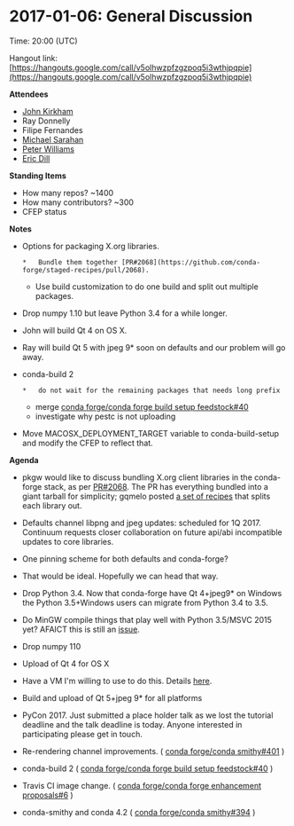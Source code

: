 # 2017-01-06: General Discussion

Time: 20:00 (UTC)

Hangout link: [](https://hangouts.google.com/call/v5olhwzpfzgzpoq5i3wthjpqpie)[https://hangouts.google.com/call/v5olhwzpfzgzpoq5i3wthjpqpie](https://hangouts.google.com/call/v5olhwzpfzgzpoq5i3wthjpqpie)

**Attendees**

*   [John Kirkham](https://conda-forge.hackpad.com/ep/profile/wv6uvIZX6h0)
*   Ray Donnelly
*   Filipe Fernandes
*   [Michael Sarahan](https://conda-forge.hackpad.com/ep/profile/yHQTJXZ4gyS)
*   [Peter Williams](https://conda-forge.hackpad.com/ep/profile/Gxz5eDxqYrB)
*   [Eric Dill](https://conda-forge.hackpad.com/ep/profile/yJqDqpPqJyz)

**Standing Items**

*   How many repos? ~1400
*   How many contributors? ~300
*   CFEP status

**Notes**

*   Options for packaging X.org libraries.

        *   Bundle them together [PR#2068](https://github.com/conda-forge/staged-recipes/pull/2068).
    *   Use build customization to do one build and split out multiple packages.

*   Drop numpy 1.10 but leave Python 3.4 for a while longer.
*   John will build Qt 4 on OS X.
*   Ray will build Qt 5 with jpeg 9* soon on defaults and our problem will go away.
*   conda-build 2

        *   do not wait for the remaining packages that needs long prefix
    *   merge [conda forge/conda forge build setup feedstock#40](https://github.com/conda-forge/conda-forge-build-setup-feedstock/issues/40)
    *   investigate why pestc is not uploading

*   Move MACOSX_DEPLOYMENT_TARGET variable to conda-build-setup and modify the CFEP to reflect that.

**Agenda**

*   pkgw would like to discuss bundling X.org client libraries in the conda-forge stack, as per [PR#2068](https://github.com/conda-forge/staged-recipes/pull/2068). The PR has everything bundled into a giant tarball for simplicity; gqmelo posted [a set of recipes](https://github.com/ESSS/xorg-recipes) that splits each library out.

*   Defaults  channel libpng and jpeg updates: scheduled for 1Q 2017.  Continuum  requests closer collaboration on future api/abi incompatible updates to  core libraries.

*   One pinning scheme for both defaults and conda-forge?
*   That would be ideal.  Hopefully we can head that way.

*   Drop  Python 3.4. Now that conda-forge have Qt 4+jpeg9* on Windows the Python  3.5+Windows users can migrate from Python 3.4 to 3.5.

*   Do MinGW compile things that play well with Python 3.5/MSVC 2015 yet? AFAICT this is still an [issue](http://bugs.python.org/issue4709).

*   Drop numpy 110
*   Upload of Qt 4 for OS X

*   Have a VM I'm willing to use to do this. Details [here](https://github.com/boxcutter/macos).

*   Build and upload of Qt 5+jpeg 9* for all platforms
*   PyCon  2017. Just submitted a place holder talk as we lost the tutorial  deadline and the talk deadline is today. Anyone interested in  participating please get in touch.

*   Re-rendering channel improvements. ( [conda forge/conda smithy#401](https://github.com/conda-forge/conda-smithy/pull/401) )

*   conda-build 2 ( [conda forge/conda forge build setup feedstock#40](https://github.com/conda-forge/conda-forge-build-setup-feedstock/issues/40) )
*   Travis CI image change. ( [conda forge/conda forge enhancement proposals#6](https://github.com/conda-forge/conda-forge-enhancement-proposals/pull/6) )
*   conda-smithy and conda 4.2 ( [conda forge/conda smithy#394](https://github.com/conda-forge/conda-smithy/pull/394) )